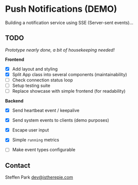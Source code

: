 # Push Notifications (DEMO)

Building a notification service using SSE (Server-sent events)...

## TODO

*Prototype nearly done, a bit of housekeeping needed!*

**Frontend**
* [x] Add layout and styling
* [x] Split App class into several components (maintainability)
* [ ] Check connection status loop
* [ ] Setup testing suite
* [ ] Replace showcase with simple frontend (for readability)

**Backend**
* [x] Send heartbeat event / keepalive
* [x] Send system events to clients (demo purposes)
* [x] Escape user input
* [x] Simple `running` metrics
* [ ] Make event types configurable
 

## Contact

Steffen Park dev@istherepie.com